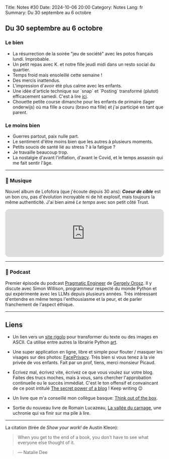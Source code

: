 Title: Notes #30
Date: 2024-10-06 20:00
Category: Notes
Lang: fr
Summary: Du 30 septembre au 6 octobre

## Du 30 septembre au 6 octobre

### Le bien

* La résurrection de la soirée "jeu de société" avec les potos français lundi. Improbable.
* Un petit repas avec K. et notre fille jeudi midi dans un resto social du quartier.
* Temps froid mais ensoleillé cette semaine !
* Des mercis inattendus.
* L'impression d'avoir été plus calme avec les enfants.
* Une idée d'article technique sur ´snap´ et ´Posting´ transformé (plutot) efficacement samedi. C'est à lire [ici]({filename}/articles/snap_curl_sucks.md).
* Chouette petite course dimanche pour les enfants de primaire (lager onderwijs) où ma fille a couru (bravo ma fille) et j'ai participé en tant que parent.

### Le moins bien

* Guerres partout, paix nulle part.
* Le sentiment d'être moins bien que les autres à plusieurs moments.
* Petits soucis de santé lié au stress ? à la fatigue ?
* Je travaille beaucoup trop.
* La nostalgie d'avant l'inflation, d'avant le Covid, et le temps assassin qui me fait sentir l'âge.

---

### 🎵 Musique

Nouvel album de Lofofora (que j'écoute depuis 30 ans): **_Coeur de cible_** est un bon cru, pas d'évolution incroyable ni de hit explosif, mais toujours la même authenticité. J'ai bien aimé _Le temps_ avec son petit côté Trust.

<iframe style="border-radius:12px" src="https://open.spotify.com/embed/track/25peCDqAws2UJTjRHnbkWx?utm_source=generator" width="100%" height="152" frameBorder="0" allowfullscreen="" allow="autoplay; clipboard-write; encrypted-media; fullscreen; picture-in-picture" loading="lazy"></iframe>

---

### 🎤 Podcast

Premier épisode du podcast [Pragmatic Engineer](https://newsletter.pragmaticengineer.com/p/ai-tools-for-software-engineers-simon-willison) de [Gergely Orosz](https://substack.com/@pragmaticengineer). Il y discute avec Simon Willison, programmeur respecté du monde Python et qui expérimente avec les LLMs depuis plusieurs années. Très intéressant d'entendre en même temps l'enthousiasme et la peur, et de parler franchement de l'aspect éthique.

---

## Liens

* Un lien vers un [site rigolo](https://ascii-generator.site/) pour transformer du texte ou des images en ASCII. Ca utilise entre autres la librairie Python [art](https://www.ascii-art.site/).

* Une super application en ligne, libre et simple pour flouter / masquer les visages sur des photos: [FacePrivacy](https://faceprivacy.forge.apps.education.fr/app/). Très bien si vous tenez à la vie privée de vos enfants. Fait par un prof, tiens, merci monsieur Picaud.

* Écrivez mal, écrivez vite, écrivez ce que vous voulez sur votre blog. Faites des trucs moches, mais à vous, sans chercher l'approbation continuelle ou le succès immédiat. C'est le ton offensif et convaincant de ce post intitulé [The secret power of a blog](the-secret-power-of-a-blog) ! Keep writing 😉

* Un livre que m'a conseillé mon collègue basque: [Think out of the box](https://www.goodreads.com/book/show/50133123-think-out-of-the-box).

* Sortie du nouveau livre de Romain Lucazeau, [La vallée du carnage](https://www.quoideneufsurmapile.com/2024/09/vallee-du-carnage-romain-lucazeau.html), une uchronie qui va finir sur ma pile à lire.

---

La citation (tirée de _Show your work!_ de Austin Kleon):

> When you get to the end of a book, you don't have to see what everyone else thought of it.
 
> ― Natalie Dee  
